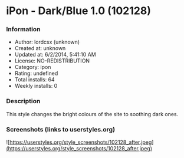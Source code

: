 # iPon - Dark/Blue 1.0 (102128)

### Information
- Author: lordcsx (unknown)
- Created at: unknown
- Updated at: 6/2/2014, 5:41:10 AM
- License: NO-REDISTRIBUTION
- Category: ipon
- Rating: undefined
- Total installs: 64
- Weekly installs: 0


### Description
This style changes the bright colours of the site to soothing dark ones.


### Screenshots (links to userstyles.org)
![https://userstyles.org/style_screenshots/102128_after.jpeg](https://userstyles.org/style_screenshots/102128_after.jpeg)


